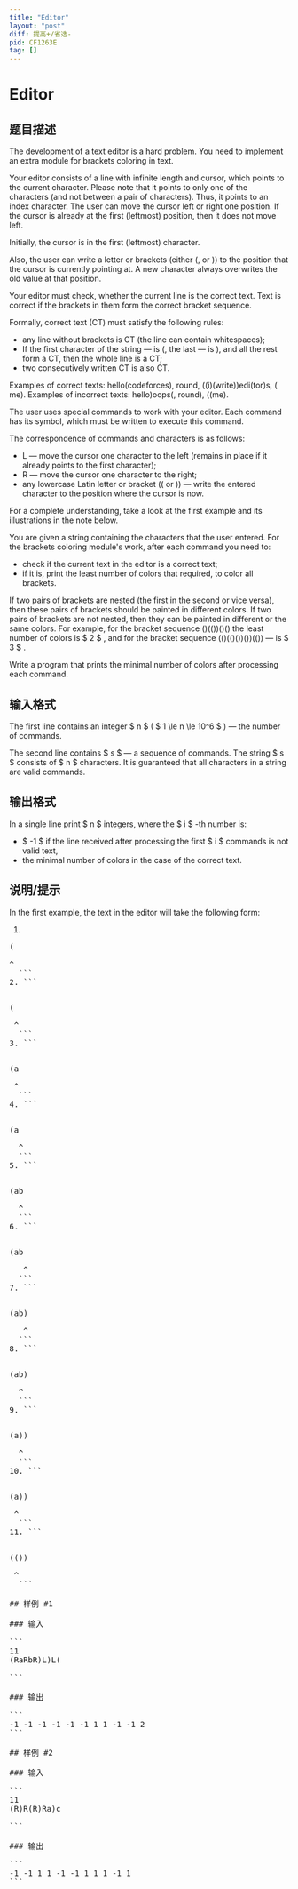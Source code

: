 ```yaml
---
title: "Editor"
layout: "post"
diff: 提高+/省选-
pid: CF1263E
tag: []
---
```


# Editor

## 题目描述

The development of a text editor is a hard problem. You need to implement an extra module for brackets coloring in text.

Your editor consists of a line with infinite length and cursor, which points to the current character. Please note that it points to only one of the characters (and not between a pair of characters). Thus, it points to an index character. The user can move the cursor left or right one position. If the cursor is already at the first (leftmost) position, then it does not move left.

Initially, the cursor is in the first (leftmost) character.

Also, the user can write a letter or brackets (either (, or )) to the position that the cursor is currently pointing at. A new character always overwrites the old value at that position.

Your editor must check, whether the current line is the correct text. Text is correct if the brackets in them form the correct bracket sequence.

Formally, correct text (CT) must satisfy the following rules:

- any line without brackets is CT (the line can contain whitespaces);
- If the first character of the string — is (, the last — is ), and all the rest form a CT, then the whole line is a CT;
- two consecutively written CT is also CT.

Examples of correct texts: hello(codeforces), round, ((i)(write))edi(tor)s, ( me). Examples of incorrect texts: hello)oops(, round), ((me).

The user uses special commands to work with your editor. Each command has its symbol, which must be written to execute this command.

The correspondence of commands and characters is as follows:

- L — move the cursor one character to the left (remains in place if it already points to the first character);
- R — move the cursor one character to the right;
- any lowercase Latin letter or bracket (( or )) — write the entered character to the position where the cursor is now.

For a complete understanding, take a look at the first example and its illustrations in the note below.

You are given a string containing the characters that the user entered. For the brackets coloring module's work, after each command you need to:

- check if the current text in the editor is a correct text;
- if it is, print the least number of colors that required, to color all brackets.

If two pairs of brackets are nested (the first in the second or vice versa), then these pairs of brackets should be painted in different colors. If two pairs of brackets are not nested, then they can be painted in different or the same colors. For example, for the bracket sequence ()(())()() the least number of colors is $ 2 $ , and for the bracket sequence (()(()())())(()) — is $ 3 $ .

Write a program that prints the minimal number of colors after processing each command.

## 输入格式

The first line contains an integer $ n $ ( $ 1 \le n \le 10^6 $ ) — the number of commands.

The second line contains $ s $ — a sequence of commands. The string $ s $ consists of $ n $ characters. It is guaranteed that all characters in a string are valid commands.

## 输出格式

In a single line print $ n $ integers, where the $ i $ -th number is:

- $ -1 $ if the line received after processing the first $ i $ commands is not valid text,
- the minimal number of colors in the case of the correct text.

## 说明/提示

In the first example, the text in the editor will take the following form:

1. ```
  <pre class="verbatim">(<br></br>^
  ```
2. ```
  <pre class="verbatim">(<br></br> ^
  ```
3. ```
  <pre class="verbatim">(a<br></br> ^
  ```
4. ```
  <pre class="verbatim">(a<br></br>  ^
  ```
5. ```
  <pre class="verbatim">(ab<br></br>  ^
  ```
6. ```
  <pre class="verbatim">(ab<br></br>   ^
  ```
7. ```
  <pre class="verbatim">(ab)<br></br>   ^
  ```
8. ```
  <pre class="verbatim">(ab)<br></br>  ^
  ```
9. ```
  <pre class="verbatim">(a))<br></br>  ^
  ```
10. ```
  <pre class="verbatim">(a))<br></br> ^
  ```
11. ```
  <pre class="verbatim">(())<br></br> ^
  ```

## 样例 #1

### 输入

```
11
(RaRbR)L)L(

```

### 输出

```
-1 -1 -1 -1 -1 -1 1 1 -1 -1 2 
```

## 样例 #2

### 输入

```
11
(R)R(R)Ra)c

```

### 输出

```
-1 -1 1 1 -1 -1 1 1 1 -1 1 
```

